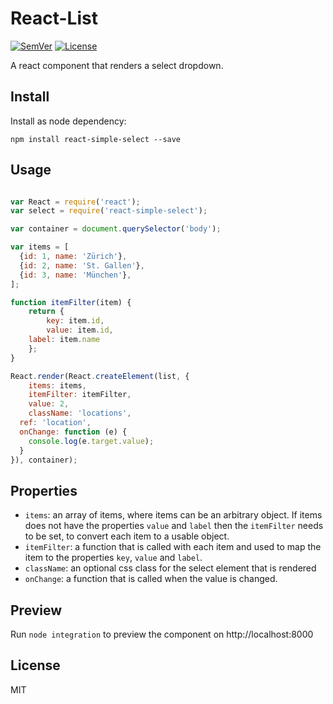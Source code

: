 # React-List

[![SemVer]](http://semver.org)
[![License]](https://github.com/tjunghans/react-list/blob/master/LICENCE)

A react component that renders a select dropdown.


## Install

Install as node dependency:

```
npm install react-simple-select --save
```


## Usage

```javascript

var React = require('react');
var select = require('react-simple-select');

var container = document.querySelector('body');

var items = [
  {id: 1, name: 'Zürich'},
  {id: 2, name: 'St. Gallen'},
  {id: 3, name: 'München'},
];

function itemFilter(item) {
	return {
		key: item.id,
		value: item.id,
    label: item.name
	};
}

React.render(React.createElement(list, {
	items: items,
	itemFilter: itemFilter,
	value: 2,
	className: 'locations',
  ref: 'location',
  onChange: function (e) {
    console.log(e.target.value);
  }
}), container);

```


## Properties

- `items`: an array of items, where items can be an arbitrary object. If items
  does not have the properties `value` and `label` then the `itemFilter` needs
  to be set, to convert each item to a usable object.
- `itemFilter`: a function that is called with each item and used to map the
  item to the properties `key`, `value` and `label`.
- `className`: an optional css class for the select element that is rendered
- `onChange`: a function that is called when the value is changed.


## Preview

Run `node integration` to preview the component on http://localhost:8000


## License

MIT

[SemVer]: http://img.shields.io/:semver-%E2%9C%93-brightgreen.svg
[License]: http://img.shields.io/npm/l/mochify.svg


